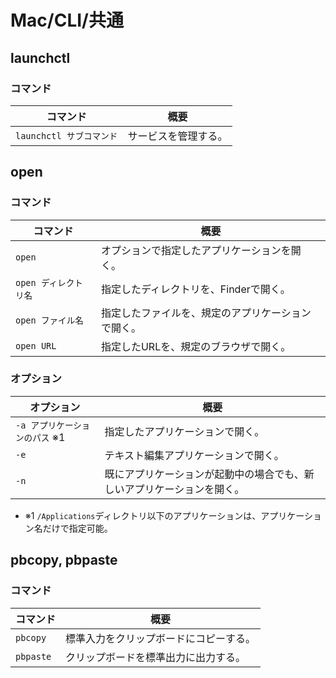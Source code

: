 # Mac/CLI/共通

## launchctl

### コマンド

| コマンド                 | 概要                 |
| ------------------------ | -------------------- |
| `launchctl サブコマンド` | サービスを管理する。 |

## open

### コマンド

| コマンド              | 概要                                               |
| --------------------- | -------------------------------------------------- |
| `open`                | オプションで指定したアプリケーションを開く。       |
| `open ディレクトリ名` | 指定したディレクトリを、Finderで開く。             |
| `open ファイル名`     | 指定したファイルを、規定のアプリケーションで開く。 |
| `open URL`            | 指定したURLを、規定のブラウザで開く。              |

### オプション

| オプション                     | 概要                                                         |
| ------------------------------ | ------------------------------------------------------------ |
| `-a アプリケーションのパス` ※1 | 指定したアプリケーションで開く。                             |
| `-e`                           | テキスト編集アプリケーションで開く。                         |
| `-n`                           | 既にアプリケーションが起動中の場合でも、新しいアプリケーションを開く。 |

- ※1 `/Applications`ディレクトリ以下のアプリケーションは、アプリケーション名だけで指定可能。

## pbcopy, pbpaste

### コマンド

| コマンド  | 概要                                   |
| --------- | -------------------------------------- |
| `pbcopy`  | 標準入力をクリップボードにコピーする。 |
| `pbpaste` | クリップボードを標準出力に出力する。   |
